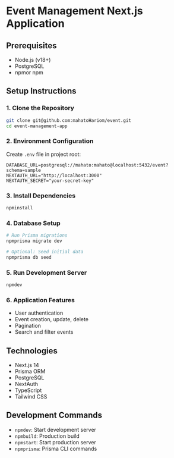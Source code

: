 # Event Management Next.js Application

## Prerequisites

- Node.js (v18+)
- PostgreSQL
- npmor npm

## Setup Instructions

### 1. Clone the Repository

```bash
git clone git@github.com:mahatoHariom/event.git
cd event-management-app
```

### 2. Environment Configuration

Create `.env` file in project root:

```
DATABASE_URL=postgresql://mahato:mahato@localhost:5432/event?schema=sample
NEXTAUTH_URL="http://localhost:3000"
NEXTAUTH_SECRET="your-secret-key"
```

### 3. Install Dependencies

```bash
npminstall
```

### 4. Database Setup

```bash
# Run Prisma migrations
npmprisma migrate dev

# Optional: Seed initial data
npmprisma db seed
```

### 5. Run Development Server

```bash
npmdev
```

### 6. Application Features

- User authentication
- Event creation, update, delete
- Pagination
- Search and filter events

## Technologies

- Next.js 14
- Prisma ORM
- PostgreSQL
- NextAuth
- TypeScript
- Tailwind CSS

## Development Commands

- `npmdev`: Start development server
- `npmbuild`: Production build
- `npmstart`: Start production server
- `npmprisma`: Prisma CLI commands
